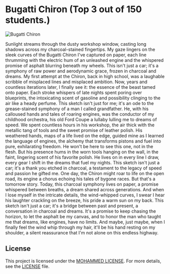 # Bugatti Chiron (Top 3 out of 150 students.)

![Bugatti Chiron](https://github.com/tech-moh-logy/Visual-Arts/assets/132733865/b5ea8b1e-9acd-4ad5-b15d-05ff38e1fce1)

Sunlight streams through the dusty workshop window, casting long shadows across my charcoal-stained fingertips. My gaze lingers on the sleek curves of the Bugatti Chiron I've captured on paper, each line thrumming with the electric hum of an unleashed engine and the whispered promise of asphalt blurring beneath my wheels. This isn't just a car; it's a symphony of raw power and aerodynamic grace, frozen in charcoal and dreams. My first attempt at the Chiron, back in high school, was a laughable scribble of misplaced lines and misplaced ambition. Now, years and countless iterations later, I finally see it: the essence of the beast tamed onto paper. Each stroke whispers of late nights spent poring over blueprints, the intoxicating scent of gasoline and possibility clinging to the air like a heady perfume. This sketch isn't just for me; it's an ode to the grease-stained symphony of a man I called grandfather. He, with his calloused hands and tales of roaring engines, was the conductor of my childhood orchestra, his old Ford Coupe a lullaby lulling me to dreams of speed. We spent countless hours in his workshop, the air thick with the metallic tang of tools and the sweet promise of leather polish. His weathered hands, maps of a life lived on the edge, guided mine as I learned the language of engines, the alchemy that transforms pistons and fuel into pure, exhilarating freedom. He won't be here to see this one, not in the flesh. But his presence hums in the worn tools hanging on the wall, in the faint, lingering scent of his favorite polish. He lives on in every line I draw, every gear I shift in the dreams that fuel my nights. This sketch isn't just a car; it's a thank you etched in charcoal, a testament to the legacy of speed and passion he gifted me. One day, the Chiron might roar to life on the open road, its engine a chorus echoing his tales of bygone races. But that's a tomorrow story. Today, this charcoal symphony lives on paper, a promise whispered between breaths, a dream shared across generations. And when I lose myself in the intricate details, the wind-whipped curves, I swear I hear his laughter crackling on the breeze, his pride a warm sun on my back. This sketch isn't just a car; it's a bridge between past and present, a conversation in charcoal and dreams. It's a promise to keep chasing the horizon, to let the asphalt be my canvas, and to honor the man who taught me that dreams, like engines, have no limits. And maybe, just maybe, when I finally feel the wind whip through my hair, it'll be his hand resting on my shoulder, a silent reassurance that I'm not alone on this endless highway.

## License

This project is licensed under the [MOHAMMED LICENSE](https://github.com/tech-moh-logy/MOHAMMED-License/blob/main/README.md). For more details, see the [LICENSE](https://github.com/tech-moh-logy/MOHAMMED-License/blob/main/README.md) file.
